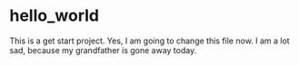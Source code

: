 # hello_world
This is a get start project.
Yes, I am going to change this file now.
I am a lot sad, because my grandfather is gone away today.
